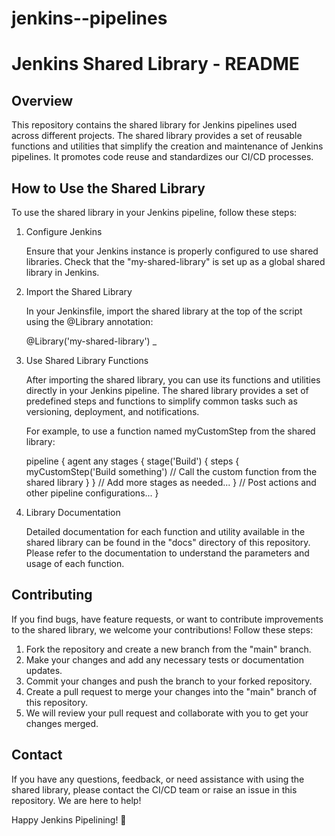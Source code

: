 # jenkins--pipelines



Jenkins Shared Library - README
================================

## Overview

This repository contains the shared library for Jenkins pipelines used across different projects. The shared library provides a set of reusable functions and utilities that simplify the creation and maintenance of Jenkins pipelines. It promotes code reuse and standardizes our CI/CD processes.

## How to Use the Shared Library

To use the shared library in your Jenkins pipeline, follow these steps:

1. Configure Jenkins

   Ensure that your Jenkins instance is properly configured to use shared libraries. Check that the "my-shared-library" is set up as a global shared library in Jenkins.

2. Import the Shared Library

   In your Jenkinsfile, import the shared library at the top of the script using the @Library annotation:

   @Library('my-shared-library') _

3. Use Shared Library Functions

   After importing the shared library, you can use its functions and utilities directly in your Jenkins pipeline. The shared library provides a set of predefined steps and functions to simplify common tasks such as versioning, deployment, and notifications.

   For example, to use a function named myCustomStep from the shared library:

   pipeline {
       agent any
       stages {
           stage('Build') {
               steps {
                   myCustomStep('Build something') // Call the custom function from the shared library
               }
           }
           // Add more stages as needed...
       }
       // Post actions and other pipeline configurations...
   }

4. Library Documentation

   Detailed documentation for each function and utility available in the shared library can be found in the "docs" directory of this repository. Please refer to the documentation to understand the parameters and usage of each function.

## Contributing

If you find bugs, have feature requests, or want to contribute improvements to the shared library, we welcome your contributions! Follow these steps:

1. Fork the repository and create a new branch from the "main" branch.
2. Make your changes and add any necessary tests or documentation updates.
3. Commit your changes and push the branch to your forked repository.
4. Create a pull request to merge your changes into the "main" branch of this repository.
5. We will review your pull request and collaborate with you to get your changes merged.

## Contact

If you have any questions, feedback, or need assistance with using the shared library, please contact the CI/CD team or raise an issue in this repository. We are here to help!

Happy Jenkins Pipelining! 🚀
